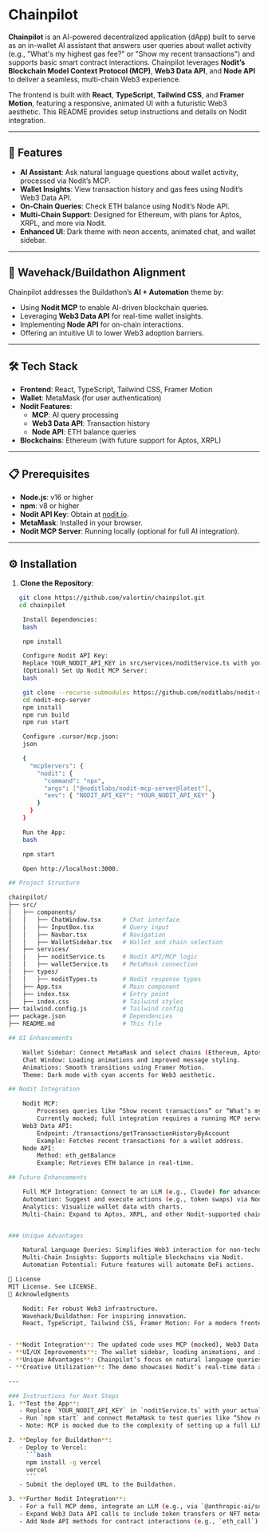 # Chainpilot

**Chainpilot** is an AI-powered decentralized application (dApp) built to serve as an in-wallet AI assistant that answers user queries about wallet activity (e.g., "What's my highest gas fee?" or "Show my recent transactions") and supports basic smart contract interactions. Chainpilot leverages **Nodit’s Blockchain Model Context Protocol (MCP)**, **Web3 Data API**, and **Node API** to deliver a seamless, multi-chain Web3 experience.

The frontend is built with **React**, **TypeScript**, **Tailwind CSS**, and **Framer Motion**, featuring a responsive, animated UI with a futuristic Web3 aesthetic. This README provides setup instructions and details on Nodit integration.

---

## 🚀 Features
- **AI Assistant**: Ask natural language questions about wallet activity, processed via Nodit’s MCP.
- **Wallet Insights**: View transaction history and gas fees using Nodit’s Web3 Data API.
- **On-Chain Queries**: Check ETH balance using Nodit’s Node API.
- **Multi-Chain Support**: Designed for Ethereum, with plans for Aptos, XRPL, and more via Nodit.
- **Enhanced UI**: Dark theme with neon accents, animated chat, and wallet sidebar.

---

## 🎯 Wavehack/Buildathon Alignment
Chainpilot addresses the Buildathon’s **AI + Automation** theme by:
- Using **Nodit MCP** to enable AI-driven blockchain queries.
- Leveraging **Web3 Data API** for real-time wallet insights.
- Implementing **Node API** for on-chain interactions.
- Offering an intuitive UI to lower Web3 adoption barriers.

---

## 🛠️ Tech Stack
- **Frontend**: React, TypeScript, Tailwind CSS, Framer Motion
- **Wallet**: MetaMask (for user authentication)
- **Nodit Features**:
  - **MCP**: AI query processing
  - **Web3 Data API**: Transaction history
  - **Node API**: ETH balance queries
- **Blockchains**: Ethereum (with future support for Aptos, XRPL)

---

## 📋 Prerequisites
- **Node.js**: v16 or higher
- **npm**: v8 or higher
- **Nodit API Key**: Obtain at [nodit.io](https://nodit.io).
- **MetaMask**: Installed in your browser.
- **Nodit MCP Server**: Running locally (optional for full AI integration).

---

## ⚙️ Installation
1. **Clone the Repository**:
   
```bash
   git clone https://github.com/valortin/chainpilot.git
   cd chainpilot

    Install Dependencies:
    bash

    npm install

    Configure Nodit API Key:
    Replace YOUR_NODIT_API_KEY in src/services/noditService.ts with your actual key.
    (Optional) Set Up Nodit MCP Server:
    bash

    git clone --recurse-submodules https://github.com/noditlabs/nodit-mcp-server.git
    cd nodit-mcp-server
    npm install
    npm run build
    npm run start

    Configure .cursor/mcp.json:
    json

    {
      "mcpServers": {
        "nodit": {
          "command": "npx",
          "args": ["@noditlabs/nodit-mcp-server@latest"],
          "env": { "NODIT_API_KEY": "YOUR_NODIT_API_KEY" }
        }
      }
    }

    Run the App:
    bash

    npm start

    Open http://localhost:3000.

## Project Structure

chainpilot/
├── src/
│   ├── components/
│   │   ├── ChatWindow.tsx      # Chat interface
│   │   ├── InputBox.tsx        # Query input
│   │   ├── Navbar.tsx          # Navigation
│   │   ├── WalletSidebar.tsx   # Wallet and chain selection
│   ├── services/
│   │   ├── noditService.ts     # Nodit API/MCP logic
│   │   ├── walletService.ts    # MetaMask connection
│   ├── types/
│   │   ├── noditTypes.ts       # Nodit response types
│   ├── App.tsx                 # Main component
│   ├── index.tsx               # Entry point
│   ├── index.css               # Tailwind styles
├── tailwind.config.js          # Tailwind config
├── package.json                # Dependencies
├── README.md                   # This file

## UI Enhancements

    Wallet Sidebar: Connect MetaMask and select chains (Ethereum, Aptos, XRPL).
    Chat Window: Loading animations and improved message styling.
    Animations: Smooth transitions using Framer Motion.
    Theme: Dark mode with cyan accents for Web3 aesthetic.

## Nodit Integration

    Nodit MCP:
        Processes queries like “Show recent transactions” or “What’s my ETH balance?”.
        Currently mocked; full integration requires a running MCP server.
    Web3 Data API:
        Endpoint: /transactions/getTransactionHistoryByAccount
        Example: Fetches recent transactions for a wallet address.
    Node API:
        Method: eth_getBalance
        Example: Retrieves ETH balance in real-time.

## Future Enhancements

    Full MCP Integration: Connect to an LLM (e.g., Claude) for advanced query processing.
    Automation: Suggest and execute actions (e.g., token swaps) via Node API.
    Analytics: Visualize wallet data with charts.
    Multi-Chain: Expand to Aptos, XRPL, and other Nodit-supported chains.


### Unique Advantages

    Natural Language Queries: Simplifies Web3 interaction for non-technical users.
    Multi-Chain Insights: Supports multiple blockchains via Nodit.
    Automation Potential: Future features will automate DeFi actions.

📜 License
MIT License. See LICENSE.
🙌 Acknowledgments

    Nodit: For robust Web3 infrastructure.
    Wavehack/Buildathon: For inspiring innovation.
    React, TypeScript, Tailwind CSS, Framer Motion: For a modern frontend.


- **Nodit Integration**: The updated code uses MCP (mocked), Web3 Data API, and Node API, addressing the feedback about missing Nodit features.
- **UI/UX Improvements**: The wallet sidebar, loading animations, and improved chat styling enhance usability and clarity.
- **Unique Advantages**: Chainpilot’s focus on natural language queries and multi-chain support differentiates it as an accessible, AI-driven wallet assistant.
- **Creative Utilization**: The demo showcases Nodit’s real-time data and AI capabilities in a simple, functional way, aligning with the Buildathon’s call for innovation.

---

### Instructions for Next Steps
1. **Test the App**:
   - Replace `YOUR_NODIT_API_KEY` in `noditService.ts` with your actual key from [nodit.io](https://nodit.io).
   - Run `npm start` and connect MetaMask to test queries like “Show recent transactions” or “What’s my ETH balance?”.
   - Note: MCP is mocked due to the complexity of setting up a full LLM. For a real demo, run the MCP server as described.

2. **Deploy for Buildathon**:
   - Deploy to Vercel:
     ```bash
     npm install -g vercel
     vercel
     ```
   - Submit the deployed URL to the Buildathon.

3. **Further Nodit Integration**:
   - For a full MCP demo, integrate an LLM (e.g., via `@anthropic-ai/sdk`) and run the MCP server.
   - Expand Web3 Data API calls to include token transfers or NFT metadata.
   - Add Node API methods for contract interactions (e.g., `eth_call`).
